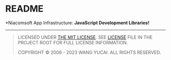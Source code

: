 # README

*Niacomsoft App Infrastructure: **JavaScript Development Libraries!**


----

> LICENSED UNDER [THE MIT LICENSE](LICENSE.md). SEE [LICENSE](LICENSE.md) FILE IN THE PROJECT ROOT FOR FULL LICENSE INFORMATION.
> 
> COPYRIGHT © 2006 - 2023 WANG YUCAI. ALL RIGHTS RESERVED.